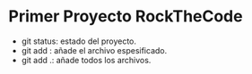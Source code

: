 # Primer Proyecto RockTheCode


- git status: estado del proyecto.
- git add <file>: añade el archivo espesificado.
- git add .: añade todos los archivos.